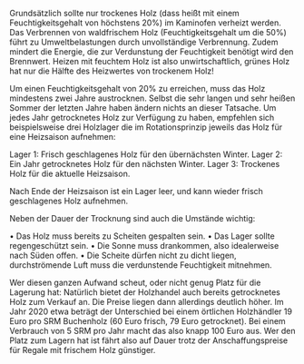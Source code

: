 Grundsätzlich sollte nur trockenes Holz (dass heißt mit einem Feuchtigkeitsgehalt von höchstens 20%) im Kaminofen verheizt werden.
Das Verbrennen von waldfrischem Holz (Feuchtigkeitsgehalt um die 50%) führt zu Umweltbelastungen durch unvollständige Verbrennung.
Zudem mindert die Energie, die zur Verdunstung der Feuchtigkeit benötigt wird den Brennwert. Heizen mit feuchtem Holz ist also unwirtschaftlich, grünes Holz hat nur die Hälfte des Heizwertes von trockenem Holz!

Um einen Feuchtigkeitsgehalt von 20% zu erreichen, muss das Holz mindestens zwei Jahre austrocknen. Selbst die sehr langen und sehr heißen Sommer der letzten Jahre haben ändern nichts an dieser Tatsache. Um jedes Jahr getrocknetes Holz zur Verfügung zu haben, empfehlen sich beispielsweise drei Holzlager die im Rotationsprinzip jeweils das Holz für eine Heizsaison aufnehmen:

Lager 1: Frisch geschlagenes Holz für den übernächsten Winter.
Lager 2: Ein Jahr getrocknetes Holz für den nächsten Winter.
Lager 3: Trockenes Holz für die aktuelle Heizsaison.

Nach Ende der Heizsaison ist ein Lager leer, und kann wieder frisch geschlagenes Holz aufnehmen.

Neben der Dauer der Trocknung sind auch die Umstände wichtig:

•	Das Holz muss bereits zu Scheiten gespalten sein.
•	Das Lager sollte regengeschützt sein.
•	Die Sonne muss drankommen, also idealerweise nach Süden offen.
•	Die Scheite dürfen nicht zu dicht liegen, durchströmende Luft muss die verdunstende Feuchtigkeit mitnehmen.

Wer diesen ganzen Aufwand scheut, oder nicht genug Platz für die Lagerung hat:
Natürlich bietet der Holzhandel auch bereits getrocknetes Holz zum Verkauf an. Die Preise liegen dann allerdings deutlich höher. Im Jahr 2020 etwa beträgt der Unterschied bei einem örtlichen Holzhändler 19 Euro pro SRM Buchenholz (60 Euro frisch, 79 Euro getrocknet). Bei einem Verbrauch von 5 SRM pro Jahr macht das also knapp 100 Euro aus. Wer den Platz zum Lagern hat ist fährt also auf Dauer trotz der Anschaffungspreise für Regale mit frischem Holz günstiger.
